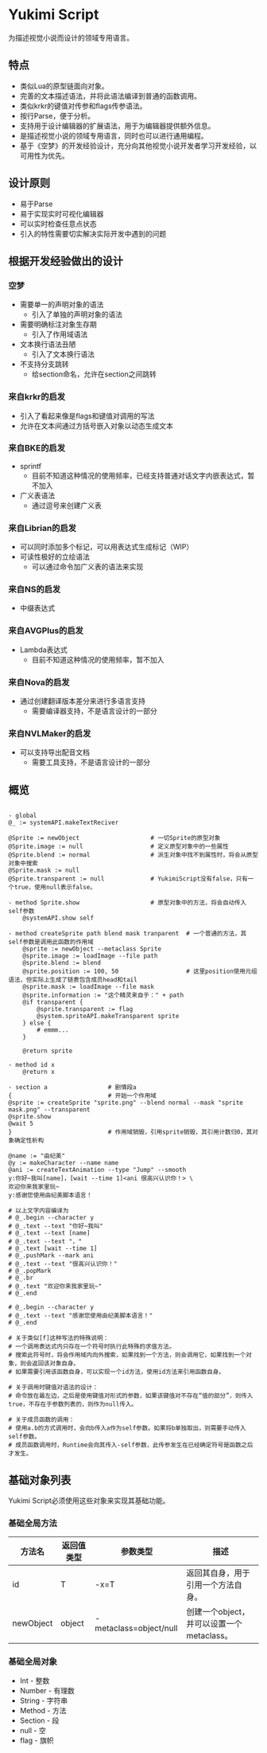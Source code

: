 # Yukimi Script

为描述视觉小说而设计的领域专用语言。

## 特点
* 类似Lua的原型链面向对象。
* 完善的文本描述语法，并将此语法编译到普通的函数调用。
* 类似krkr的键值对传参和flags传参语法。
* 按行Parse，便于分析。
* 支持用于设计编辑器的扩展语法，用于为编辑器提供额外信息。
* 是描述视觉小说的领域专用语言，同时也可以进行通用编程。
* 基于《空梦》的开发经验设计，充分向其他视觉小说开发者学习开发经验，以可用性为优先。

## 设计原则
* 易于Parse
* 易于实现实时可视化编辑器
* 可以实时检查任意点状态
* 引入的特性需要切实解决实际开发中遇到的问题

## 根据开发经验做出的设计
### 空梦
* 需要单一的声明对象的语法
    - 引入了单独的声明对象的语法
* 需要明确标注对象生存期
    - 引入了作用域语法
* 文本换行语法丑陋
    - 引入了文本换行语法
* 不支持分支跳转
    - 给section命名，允许在section之间跳转

### 来自krkr的启发
* 引入了看起来像是flags和键值对调用的写法
* 允许在文本间通过方括号嵌入对象以动态生成文本

### 来自BKE的启发
* sprintf
    - 目前不知道这种情况的使用频率，已经支持普通对话文字内嵌表达式，暂不加入
* 广义表语法
    - 通过逗号来创建广义表

### 来自Librian的启发
* 可以同时添加多个标记，可以用表达式生成标记（WIP）
* 可读性极好的立绘语法
    - 可以通过命令加广义表的语法来实现

### 来自NS的启发
* 中缀表达式

### 来自AVGPlus的启发
* Lambda表达式
    - 目前不知道这种情况的使用频率，暂不加入

### 来自Nova的启发
* 通过创建翻译版本差分来进行多语言支持
    - 需要编译器支持，不是语言设计的一部分

### 来自NVLMaker的启发
* 可以支持导出配音文档
    - 需要工具支持，不是语言设计的一部分


## 概览

```

- global
@_ := systemAPI.makeTextReciver

@Sprite := newObject                    # 一切Sprite的原型对象
@Sprite.image := null                   # 定义原型对象中的一些属性
@Sprite.blend := normal                 # 派生对象中找不到属性时，将会从原型对象中搜索
@Sprite.mask := null
@Sprite.transparent := null             # YukimiScript没有false，只有一个true，使用null表示false。

- method Sprite.show                    # 原型对象中的方法，将会自动传入self参数
    @systemAPI.show self

- method createSprite path blend mask tranparent  # 一个普通的方法，其self参数是调用此函数的作用域
    @sprite := newObject --metaclass Sprite
    @sprite.image := loadImage --file path
    @sprite.blend := blend
    @sprite.position := 100, 50                   # 这里position使用元组语法，但实际上生成了链表包含成员head和tail
    @sprite.mask := loadImage --file mask
    @sprite.information := "这个精灵来自于：" + path
    @if transparent {
        @sprite.transparent := flag
        @system.spriteAPI.makeTransparent sprite
    } else {
        # emmm...
    }
    
    @return sprite
    
- method id x
    @return x

- section a                 # 剧情段a
{                           # 开始一个作用域
@sprite := createSprite "sprite.png" --blend normal --mask "sprite mask.png" --transparent
@sprite.show
@wait 5
}                           # 作用域销毁，引用sprite销毁，其引用计数归0，其对象确定性析构

@name := "由纪美"                                  
@y := makeCharacter --name name  
@ani := createTextAnimation --type "Jump" --smooth
y:你好~我叫[name]，[wait --time 1]<ani 很高兴认识你！> \
欢迎你来我家里玩~
y:感谢您使用由纪美脚本语言！

# 以上文字内容编译为
# @_.begin --character y
# @_.text --text "你好~我叫"
# @_.text --text [name]
# @_.text --text "，"
# @_.text [wait --time 1]
# @_.pushMark --mark ani
# @_.text --text "很高兴认识你！"
# @_.popMark
# @_.br
# @_.text "欢迎你来我家里玩~"
# @_.end

# @_.begin --character y
# @_.text --text "感谢您使用由纪美脚本语言！"
# @_.end

# 关于类似[f]这种写法的特殊说明：
# 一个调用表达式内只存在一个符号时执行此特殊的求值方法。
# 搜索此符号时，将会作用域内向外搜索，如果找到一个方法，则会调用它，如果找到一个对象，则会返回该对象自身。
# 如果需要引用该函数自身，可以实现一个id方法，使用id方法来引用函数自身。

# 关于调用时键值对语法的设计：
# 命令放在最左边，之后是使用键值对形式的参数，如果该键值对不存在“值的部分”，则传入true，不存在于参数列表的，则作为null传入。

# 关于成员函数的调用：
# 使用a.b的方式调用时，会向b传入a作为self参数。如果将b单独取出，则需要手动传入self参数。
# 成员函数调用时，Runtime会向其传入-self参数，此传参发生在已经确定符号是函数之后才发生。

```

## 基础对象列表

Yukimi Script必须使用这些对象来实现其基础功能。

### 基础全局方法

| 方法名 | 返回值类型 | 参数类型 | 描述 |
| -----  | --------- | -------- | ---  |
| id     | T         | -x=T     | 返回其自身，用于引用一个方法自身。 |
| newObject | object | -metaclass=object/null | 创建一个object，并可以设置一个metaclass。|


### 基础全局对象
* Int    - 整数
* Number - 有理数
* String - 字符串
* Method - 方法
* Section - 段
* null   - 空
* flag   - 旗帜
